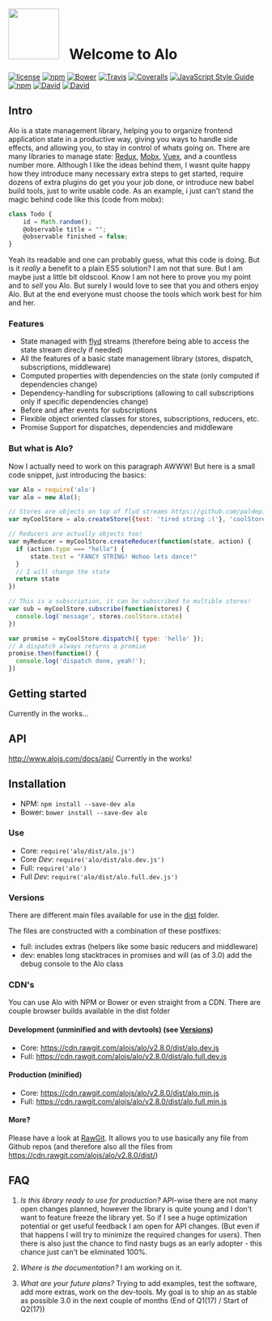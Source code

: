 <h1>
  <img width="100px" src="https://cdn.rawgit.com/alojs/alo/e512ce4ef2fca64120d74942519b4a9cea8959de/logo/logo.png" /> 
  &nbsp; Welcome to Alo
</h1>

[![license](https://img.shields.io/github/license/alojs/alo.svg)](https://github.com/alojs/alo/blob/master/LICENSE)
[![npm](https://img.shields.io/npm/v/alo.svg)](https://www.npmjs.com/package/alo)
[![Bower](https://img.shields.io/bower/v/alo.svg)](https://bower.io/search/?q=alo)
[![Travis](https://img.shields.io/travis/alojs/alo.svg)](https://travis-ci.org/alojs/alo)
[![Coveralls](https://img.shields.io/coveralls/alojs/alo.svg)](https://coveralls.io/github/alojs/alo)
[![JavaScript Style Guide](https://img.shields.io/badge/code%20style-standard-brightgreen.svg)](http://standardjs.com/)
[![npm](https://img.shields.io/npm/dm/alo.svg)](https://www.npmjs.com/package/alo)
[![David](https://img.shields.io/david/alojs/alo.svg)](https://github.com/alojs/alo)
[![David](https://img.shields.io/david/dev/alojs/alo.svg)](https://github.com/alojs/alo)

## Intro
Alo is a state management library, helping you to organize frontend application state in a productive way, giving you ways to handle side effects, and allowing you, to stay in control of whats going on. There are many libraries to manage state: [Redux](https://github.com/reactjs/redux), [Mobx](https://github.com/mobxjs/mobx), [Vuex](https://github.com/vuejs/vuex), and a countless number more. Although I like the ideas behind them, I wasnt quite happy how they introduce many necessary extra steps to get started, require dozens of extra plugins do get you your job done, or introduce new babel build tools, just to write usable code. As an example, i just can't stand the magic behind code like this (code from mobx):

```js
class Todo {
    id = Math.random();
    @observable title = "";
    @observable finished = false;
}
```

Yeah its readable and one can probably guess, what this code is doing. But is it *really* a benefit to a plain ES5 solution? I am not that sure. But I am maybe just a little bit oldscool. Know I am not here to prove you my point and to *sell* you Alo. But surely I would love to see that you and others enjoy Alo. But at the end everyone must choose the tools which work best for him and her.

### Features

* State managed with [flyd](https://github.com/paldepind/flyd) streams (therefore being able to access the state stream direcly if needed)
* All the features of a basic state management library (stores, dispatch, subscriptions, middleware)
* Computed properties with dependencies on the state (only computed if dependencies change)
* Dependency-handling for subscriptions (allowing to call subscriptions only if specific dependencies change)
* Before and after events for subscriptions
* Flexible object oriented classes for stores, subscriptions, reducers, etc.
* Promise Support for dispatches, dependencies and middleware

### But what is Alo?
Now I actually need to work on this paragraph AWWW! But here is a small code snippet, just introducing the basics:

```js
var Alo = require('alo')
var alo = new Alo();

// Stores are objects on top of flyd streams https://github.com/paldepind/flyd
var myCoolStore = alo.createStore({test: 'tired string :('}, 'coolStore')

// Reducers are actually objects too!
var myReducer = myCoolStore.createReducer(function(state, action) {
  if (action.type === "hello") {
      state.test = "FANCY STRING! Wohoo lets dance!"
  }
  // I will change the state
  return state
})

// This is a subscription, it can be subscribed to multible stores!
var sub = myCoolStore.subscribe(function(stores) {
  console.log('message', stores.coolStore.state)
})

var promise = myCoolStore.dispatch({ type: 'hello' });
// A dispatch always returns a promise
promise.then(function() {
  console.log('dispatch done, yeah!');
})
```

## Getting started
Currently in the works...

## API
http://www.alojs.com/docs/api/ Currently in the works!

## Installation

* NPM: `npm install --save-dev alo`
* Bower: `bower install --save-dev alo`

### Use

* Core: `require('alo/dist/alo.js')`
* Core *Dev*: `require('alo/dist/alo.dev.js')`
* Full: `require('alo')`
* Full *Dev*: `require('alo/dist/alo.full.dev.js')`

### Versions
There are different main files available for use in the [dist](https://github.com/alojs/alo/tree/master/dist) folder.

The files are constructed with a combination of these postfixes:

* full: includes extras (helpers like some basic reducers and middleware)
* dev: enables long stacktraces in promises and will (as of 3.0) add the debug console to the Alo class

### CDN's
You can use Alo with NPM or Bower or even straight from a CDN. There are couple browser builds available in the dist folder

#### Development (unminified and with devtools) (see <a href="#versions">Versions</a>)

* Core: https://cdn.rawgit.com/alojs/alo/v2.8.0/dist/alo.dev.js
* Full: https://cdn.rawgit.com/alojs/alo/v2.8.0/dist/alo.full.dev.js

#### Production (minified)

* Core: https://cdn.rawgit.com/alojs/alo/v2.8.0/dist/alo.min.js
* Full: https://cdn.rawgit.com/alojs/alo/v2.8.0/dist/alo.full.min.js

#### More?
Please have a look at [RawGit](https://rawgit.com). It allows you to use basically any file from Github repos (and therefore also all the files from https://cdn.rawgit.com/alojs/alo/v2.8.0/dist/)

## FAQ
1. *Is this library ready to use for production?*
API-wise there are not many open changes planned, however the library is quite young and I don't want to feature freeze the library yet. So if I see a huge optimization potential or get useful feedback I am open for API changes. (But even if that happens I will try to minimize the required changes for users). Then there is also just the chance to find nasty bugs as an early adopter - this chance just can't be eliminated 100%.

2. *Where is the documentation?*
I am working on it.

3. *What are your future plans?*
Trying to add examples, test the software, add more extras, work on the dev-tools. My goal is to ship an as stable as possible 3.0 in the next couple of months (End of Q1(17) / Start of Q2(17))



